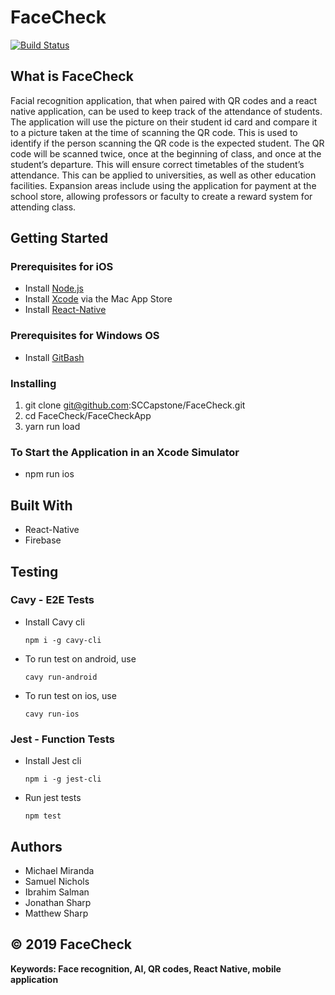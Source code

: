 # FaceCheck

[![Build Status](https://travis-ci.com/SCCapstone/FaceCheck.svg?token=eiKCbjzezvQmo3HdzB8y&branch=master)](https://travis-ci.com/SCCapstone/FaceCheck)

## What is FaceCheck
Facial recognition application, that when paired with QR codes and a react native application, can be used to keep track of the attendance of students. The application will use the picture on their student id card and compare it to a picture taken at the time of scanning the QR code. This is used to identify if the person scanning the QR code is the expected student. The QR code will be scanned twice, once at the beginning of class, and once at the student’s departure. This will ensure correct timetables of the student’s attendance. This can be applied to universities, as well as other education facilities. Expansion areas include using the application for payment at the school store, allowing professors or faculty to create a reward system for attending class.

## Getting Started

### Prerequisites for iOS
- Install [Node.js](https://nodejs.org/en/download/)
- Install [Xcode](https://apps.apple.com/us/app/xcode/id497799835?mt=12) via the Mac App Store
- Install [React-Native](https://facebook.github.io/react-native/docs/getting-started)

### Prerequisites for Windows OS 
- Install [GitBash](https://gitforwindows.org/)

### Installing
1. git clone git@github.com:SCCapstone/FaceCheck.git
2. cd FaceCheck/FaceCheckApp
3. yarn run load

### To Start the Application in an Xcode Simulator
- npm run ios

## Built With
- React-Native
- Firebase

## Testing
### Cavy - E2E Tests
- Install Cavy cli

    ```npm i -g cavy-cli ```
- To run test on android, use

    ```cavy run-android ```
- To run test on ios, use
    
    ```cavy run-ios ```

### Jest - Function Tests
- Install Jest cli

    ```npm i -g jest-cli ```

- Run jest tests 

    ```npm test```

## Authors
- Michael Miranda
- Samuel Nichols
- Ibrahim Salman
- Jonathan Sharp
- Matthew Sharp

## **©** 2019 FaceCheck

**Keywords: Face recognition, AI, QR codes, React Native, mobile application**
